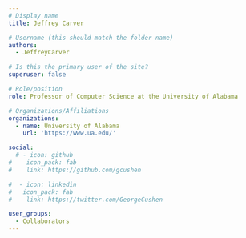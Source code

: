 ```yaml
---
# Display name
title: Jeffrey Carver

# Username (this should match the folder name)
authors:
  - JeffreyCarver

# Is this the primary user of the site?
superuser: false

# Role/position
role: Professor of Computer Science at the University of Alabama

# Organizations/Affiliations
organizations:
  - name: University of Alabama
    url: 'https://www.ua.edu/'

social:
  # - icon: github
#    icon_pack: fab
#    link: https://github.com/gcushen

#  - icon: linkedin
#   icon_pack: fab
#    link: https://twitter.com/GeorgeCushen

user_groups:
  - Collaborators
---
```

